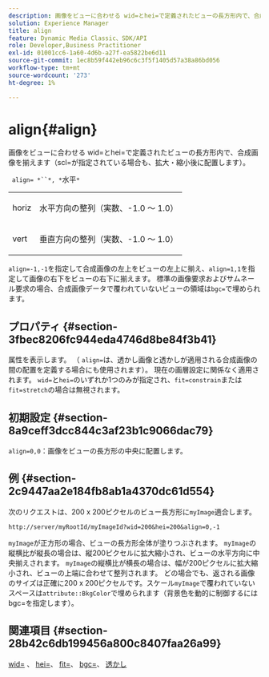 ```yaml
---
description: 画像をビューに合わせる wid=とhei=で定義されたビューの長方形内で、合成画像を揃えます（scl=が指定されている場合も、拡大・縮小後に配置します）。
solution: Experience Manager
title: align
feature: Dynamic Media Classic、SDK/API
role: Developer,Business Practitioner
exl-id: 01001cc6-1a60-4d6b-a27f-ea5822be6d11
source-git-commit: 1ec8b59f442eb96c6c3f5f1405d57a38a86bd056
workflow-type: tm+mt
source-wordcount: '273'
ht-degree: 1%

---
```


# align{#align}

画像をビューに合わせる wid=とhei=で定義されたビューの長方形内で、合成画像を揃えます（scl=が指定されている場合も、拡大・縮小後に配置します）。

` align= *``*, *`水平`*`

<table id="simpletable_4CB26F72A56D4515B767C303F8E8A1CF"> 
 <tr class="strow"> 
  <td class="stentry"> <p> <span class="codeph"> <span class="varname"> horiz  </span> </span> </p> </td> 
  <td class="stentry"> <p>水平方向の整列（実数、-1.0 ～ 1.0） </p> </td> 
 </tr> 
 <tr class="strow"> 
  <td class="stentry"> <p> <span class="codeph"> <span class="varname"> vert  </span> </span> </p> </td> 
  <td class="stentry"> <p>垂直方向の整列（実数、-1.0 ～ 1.0） </p> </td> 
 </tr> 
</table>

`align=-1,-1`を指定して合成画像の左上をビューの左上に揃え、`align=1,1`を指定して画像の右下をビューの右下に揃えます。 標準の画像要求およびサムネール要求の場合、合成画像データで覆われていないビューの領域は`bgc=`で埋められます。

## プロパティ {#section-3fbec8206fc944eda4746d8be84f3b41}

属性を表示します。 （ `align=`は、透かし画像と透かしが適用される合成画像の間の配置を定義する場合にも使用されます）。 現在の画層設定に関係なく適用されます。 `wid=`と`hei=`のいずれか1つのみが指定され、`fit=constrain`または`fit=stretch`の場合は無視されます。

## 初期設定 {#section-8a9ceff3dcc844c3af23b1c9066dac79}

`align=0,0`：画像をビューの長方形の中央に配置します。

## 例 {#section-2c9447aa2e184fb8ab1a4370dc61d554}

次のリクエストは、200 x 200ピクセルのビュー長方形に`myImage`適合します。

`http://server/myRootId/myImageId?wid=200&hei=200&align=0,-1`

`myImage`が正方形の場合、ビューの長方形全体が塗りつぶされます。 `myImage`の縦横比が縦長の場合は、縦200ピクセルに拡大縮小され、ビューの水平方向に中央揃えされます。 `myImage`の縦横比が横長の場合は、幅が200ピクセルに拡大縮小され、ビューの上端に合わせて整列されます。 どの場合でも、返される画像のサイズは正確に200 x 200ピクセルです。スケール`myImage`で覆われていないスペースは`attribute::BkgColor`で埋められます（背景色を動的に制御するにはbgc=を指定します）。

## 関連項目 {#section-28b42c6db199456a800c8407faa26a99}

[wid=](../../../../../is-api/http-ref/image-serving-api-ref/c-http-protocol-reference/c-command-reference/r-is-http-wid.md#reference-bfeadcb67bf4485f851eb21345527e47) 、 [hei=](../../../../../is-api/http-ref/image-serving-api-ref/c-http-protocol-reference/c-command-reference/r-is-http-hei.md#reference-6d6f556ccc0e4b98a815e8a5c1944a96)、 [fit=](../../../../../is-api/http-ref/image-serving-api-ref/c-http-protocol-reference/c-command-reference/r-fit.md#reference-f11bff6d93d143d6b135de3a923bc989)、 [bgc=](../../../../../is-api/http-ref/image-serving-api-ref/c-http-protocol-reference/c-command-reference/r-bgc.md#reference-53376175f617446fbe5c69120f834b88)、 [透かし](../../../../../is-api/http-ref/image-serving-api-ref/c-http-protocol-reference/c-syntax-and-features/r-watermarks.md#reference-35d2c3a2c98349b792921c6cb8e73832)
